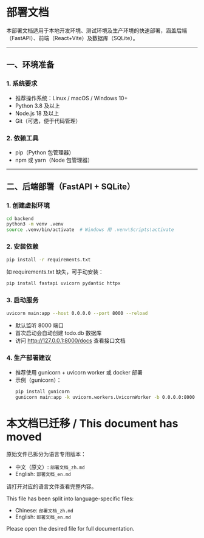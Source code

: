 # 部署文档

本部署文档适用于本地开发环境、测试环境及生产环境的快速部署，涵盖后端（FastAPI）、前端（React+Vite）及数据库（SQLite）。

---

## 一、环境准备

### 1. 系统要求

- 推荐操作系统：Linux / macOS / Windows 10+
- Python 3.8 及以上
- Node.js 18 及以上
- Git（可选，便于代码管理）

### 2. 依赖工具

- pip（Python 包管理器）
- npm 或 yarn（Node 包管理器）

---

## 二、后端部署（FastAPI + SQLite）

### 1. 创建虚拟环境

```bash
cd backend
python3 -m venv .venv
source .venv/bin/activate  # Windows 用 .venv\Scripts\activate
```

### 2. 安装依赖

```bash
pip install -r requirements.txt
```

如 requirements.txt 缺失，可手动安装：

```bash
pip install fastapi uvicorn pydantic httpx
```

### 3. 启动服务

```bash
uvicorn main:app --host 0.0.0.0 --port 8000 --reload
```

- 默认监听 8000 端口
- 首次启动会自动创建 todo.db 数据库
- 访问 http://127.0.0.1:8000/docs 查看接口文档

### 4. 生产部署建议

- 推荐使用 gunicorn + uvicorn worker 或 docker 部署
- 示例（gunicorn）：
  ```bash
  pip install gunicorn
  gunicorn main:app -k uvicorn.workers.UvicornWorker -b 0.0.0.0:8000
  ```

# 本文档已迁移 / This document has moved

原始文件已拆分为语言专用版本：

- 中文（原文）: `部署文档_zh.md`
- English: `部署文档_en.md`

请打开对应的语言文件查看完整内容。

This file has been split into language-specific files:

- Chinese: `部署文档_zh.md`
- English: `部署文档_en.md`

Please open the desired file for full documentation.
